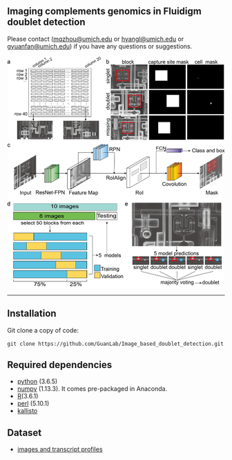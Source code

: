 ## Imaging complements genomics in Fluidigm doublet detection

Please contact (mqzhou@umich.edu or hyangl@umich.edu or gyuanfan@umich.edu) if you have any questions or suggestions.

![figure1](./figure/fig1.png)

---

## Installation
Git clone a copy of code:
```
git clone https://github.com/GuanLab/Image_based_doublet_detection.git
```
## Required dependencies

* [python](https://www.python.org) (3.6.5)
* [numpy](http://www.numpy.org/) (1.13.3). It comes pre-packaged in Anaconda.
* [R](https://www.r-project.org/)(3.6.1)
* [perl](https://www.perl.org/) (5.10.1)
* [kallisto](https://pachterlab.github.io/kallisto/)

## Dataset

* [images and transcript profiles](https://guanfiles.dcmb.med.umich.edu/image_based_doublet_detection/data/)


